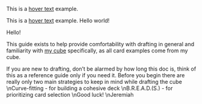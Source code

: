 
[id1]: ## "your hover text"
This is a [hover text][id1] example.

This is a [hover text](## "your hover text") example.
Hello world!

Hello!

This guide exists to help provide comfortability with drafting in general and familiarity with <a href="https://cubecobra.com/cube/list/1ipvh">my cube</a> specifically, as all card examples come from my cube.

If you are new to drafting, don’t be alarmed by how long this doc is, think of this as a reference guide only if you need it. Before you begin there are really only two main strategies to keep in mind while drafting the cube
\nCurve-fitting - for building a cohesive deck
\nB.R.E.A.D.(S.) - for prioritizing card selection
\nGood luck!
\nJeremiah
